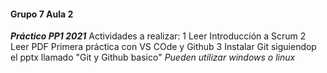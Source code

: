 #### Grupo 7 Aula 2
***Práctico PP1 2021***
 Actividades a realizar:
1 Leer Introducción a Scrum
2 Leer PDF Primera práctica con VS COde y Github
3 Instalar Git siguiendop el pptx llamado "Git y Github basico" *Pueden utilizar windows o linux*